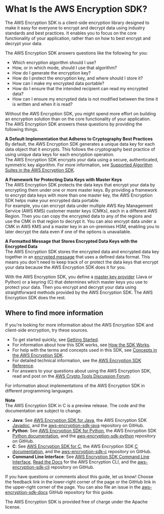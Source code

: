 # What Is the AWS Encryption SDK?<a name="introduction"></a>

The AWS Encryption SDK is a client\-side encryption library designed to make it easy for everyone to encrypt and decrypt data using industry standards and best practices\. It enables you to focus on the core functionality of your application, rather than on how to best encrypt and decrypt your data\.

The AWS Encryption SDK answers questions like the following for you:
+ Which encryption algorithm should I use?
+ How, or in which mode, should I use that algorithm?
+ How do I generate the encryption key?
+ How do I protect the encryption key, and where should I store it?
+ How can I make my encrypted data portable?
+ How do I ensure that the intended recipient can read my encrypted data?
+ How can I ensure my encrypted data is not modified between the time it is written and when it is read?

Without the AWS Encryption SDK, you might spend more effort on building an encryption solution than on the core functionality of your application\. The AWS Encryption SDK answers these questions by providing the following things\.

**A Default Implementation that Adheres to Cryptography Best Practices**  
By default, the AWS Encryption SDK generates a unique data key for each data object that it encrypts\. This follows the cryptography best practice of using unique data keys for each encryption operation\.  
The AWS Encryption SDK encrypts your data using a secure, authenticated, symmetric key algorithm\. For more information, see [Supported Algorithm Suites in the AWS Encryption SDK](supported-algorithms.md)\.

**A Framework for Protecting Data Keys with Master Keys**  
The AWS Encryption SDK protects the data keys that encrypt your data by encrypting them under one or more master keys\. By providing a framework to encrypt data keys with more than one master key, the AWS Encryption SDK helps make your encrypted data portable\.   
For example, you can encrypt data under multiple AWS Key Management Service \(AWS KMS\) customer master keys \(CMKs\), each in a different AWS Region\. Then you can copy the encrypted data to any of the regions and use the CMK in that region to decrypt it\. You can also encrypt data under a CMK in AWS KMS and a master key in an on\-premises HSM, enabling you to later decrypt the data even if one of the options is unavailable\.

**A Formatted Message that Stores Encrypted Data Keys with the Encrypted Data**  
The AWS Encryption SDK stores the encrypted data and encrypted data key together in an [encrypted message](concepts.md#message) that uses a defined data format\. This means you don't need to keep track of or protect the data keys that encrypt your data because the AWS Encryption SDK does it for you\.

With the AWS Encryption SDK, you define a [master key provider](concepts.md#master-key-provider) \(Java or Python\) or a keyring \(C\) that determines which master keys you use to protect your data\. Then you encrypt and decrypt your data using straightforward methods provided by the AWS Encryption SDK\. The AWS Encryption SDK does the rest\.

## Where to find more information<a name="intro-see-also"></a>

If you're looking for more information about the AWS Encryption SDK and client\-side encryption, try these sources\.
+ To get started quickly, see [Getting Started](getting-started.md)\.
+ For information about how this SDK works, see [How the SDK Works](how-it-works.md)\.
+ For help with the terms and concepts used in this SDK, see [Concepts in the AWS Encryption SDK](concepts.md)\.
+ For detailed technical information, see the [AWS Encryption SDK Reference](reference.md)\.
+ For answers to your questions about using the AWS Encryption SDK, read and post on the [AWS Crypto Tools Discussion Forum](https://forums.aws.amazon.com/forum.jspa?forumID=302)\.

For information about implementations of the AWS Encryption SDK in different programming languages\.

**Note**  
The AWS Encryption SDK in C is a preview release\. The code and the documentation are subject to change\.
+ **Java**: See [AWS Encryption SDK for Java](java.md), the AWS Encryption SDK [Javadoc](https://aws.github.io/aws-encryption-sdk-java/javadoc/), and the [aws\-encryption\-sdk\-java](https://github.com/aws/aws-encryption-sdk-java/) repository on GitHub\.
+ **Python**: See [AWS Encryption SDK for Python](python.md), the AWS Encryption SDK [Python documentation](https://aws-encryption-sdk-python.readthedocs.io/en/latest/), and the [aws\-encryption\-sdk\-python](https://github.com/aws/aws-encryption-sdk-python/) repository on GitHub\.
+ **C**: See [AWS Encryption SDK for C](c-language.md), the AWS Encryption SDK [C documentation](https://awslabs.github.io/aws-encryption-sdk-c/html/), and the [aws\-encryption\-sdk\-c](https://github.com/awslabs/aws-encryption-sdk-c/) repository on GitHub\.
+ **Command Line Interface**: See [AWS Encryption SDK Command Line Interface](crypto-cli.md), [Read the Docs](https://aws-encryption-sdk-cli.readthedocs.io/en/latest/) for the AWS Encryption CLI, and the [aws\-encryption\-sdk\-cli](https://github.com/aws/aws-encryption-sdk-cli/) repository on GitHub\.

If you have questions or comments about this guide, let us know\! Choose the feedback link in the lower\-right corner of the page or the GitHub link in the upper\-right corner of the page\. You can also file an issue in the [aws\-encryption\-sdk\-docs](https://github.com/awsdocs/aws-encryption-sdk-docs/) GitHub repository for this guide\.

The AWS Encryption SDK is provided free of charge under the Apache license\.